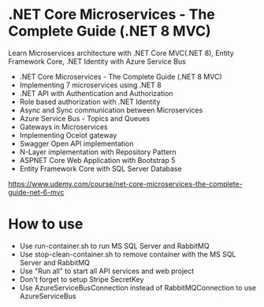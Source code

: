 # .NET Core Microservices - The Complete Guide (.NET 8 MVC)
Learn Microservices architecture with .NET Core MVC(.NET 8), Entity Framework Core, .NET Identity with Azure Service Bus

- .NET Core Microservices - The Complete Guide (.NET 8 MVC)
- Implementing 7 microservices using .NET 8
- .NET API with Authentication and Authorization
- Role based authorization with .NET Identity
- Async and Sync communication between Microservices
- Azure Service Bus - Topics and Queues
- Gateways in Microservices
- Implementing Ocelot gateway
- Swagger Open API implementation
- N-Layer implementation with Repository Pattern
- ASPNET Core Web Application with Bootstrap 5
- Entity Framework Core with SQL Server Database

https://www.udemy.com/course/net-core-microservices-the-complete-guide-net-6-mvc

# How to use
* Use run-container.sh to run MS SQL Server and RabbitMQ
* Use stop-clean-container.sh to remove container with the MS SQL Server and RabbitMQ
* Use "Run all" to start all API services and web project
* Don't forget to setup Stripe SecretKey
* Use AzureServiceBusConnection instead of RabbitMQConnection to use AzureServiceBus